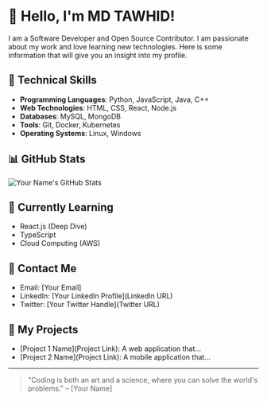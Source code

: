 # 👋 Hello, I'm MD TAWHID!

I am a Software Developer and Open Source Contributor. I am passionate about my work and love learning new technologies. Here is some information that will give you an insight into my profile.

## 🚀 Technical Skills
- **Programming Languages**: Python, JavaScript, Java, C++
- **Web Technologies**: HTML, CSS, React, Node.js
- **Databases**: MySQL, MongoDB
- **Tools**: Git, Docker, Kubernetes
- **Operating Systems**: Linux, Windows

## 📊 GitHub Stats

![Your Name's GitHub Stats](https://github-readme-stats.vercel.app/api?username=your-username&show_icons=true&hide_title=true&count_private=true&hide=prs&theme=radical)

## 🌱 Currently Learning
- React.js (Deep Dive)
- TypeScript
- Cloud Computing (AWS)

## 📩 Contact Me
- Email: [Your Email]  
- LinkedIn: [Your LinkedIn Profile](LinkedIn URL)
- Twitter: [Your Twitter Handle](Twitter URL)

## 🔧 My Projects
- [Project 1 Name](Project Link): A web application that…
- [Project 2 Name](Project Link): A mobile application that…
  
---

> "Coding is both an art and a science, where you can solve the world's problems." – [Your Name]
